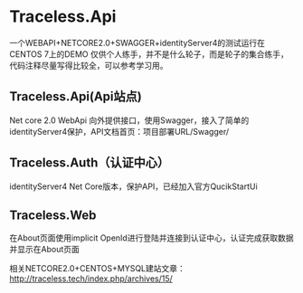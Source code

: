 # Traceless.Api
一个WEBAPI+NETCORE2.0+SWAGGER+identityServer4的测试运行在CENTOS 7上的DEMO
仅供个人练手，并不是什么轮子，而是轮子的集合练手，代码注释尽量写得比较全，可以参考学习用。

## Traceless.Api(Api站点)
Net core 2.0 WebApi
向外提供接口，使用Swagger，接入了简单的identityServer4保护，API文档首页：项目部署URL/Swagger/

## Traceless.Auth（认证中心）
identityServer4 Net Core版本，保护API，已经加入官方QucikStartUi

## Traceless.Web
在About页面使用implicit OpenId进行登陆并连接到认证中心，认证完成获取数据并显示在About页面

相关NETCORE2.0+CENTOS+MYSQL建站文章：http://traceless.tech/index.php/archives/15/
